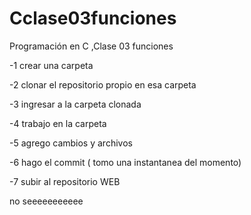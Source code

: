 # Cclase03funciones
Programación en C ,Clase 03  funciones

  -1 crear una carpeta
  
  -2 clonar el repositorio propio en esa carpeta
  
  -3 ingresar a la carpeta clonada
  
  -4 trabajo en la carpeta
  
  -5 agrego cambios y archivos 
  
  -6 hago el commit ( tomo una instantanea del momento)
  
  -7 subir al repositorio WEB

no seeeeeeeeeee

